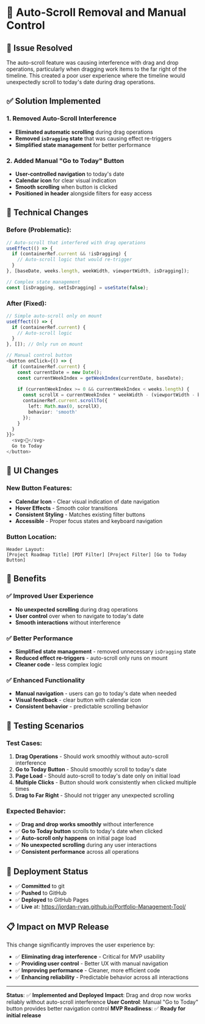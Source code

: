# 🎯 Auto-Scroll Removal and Manual Control

## 🚫 **Issue Resolved**

The auto-scroll feature was causing interference with drag and drop operations, particularly when dragging work items to the far right of the timeline. This created a poor user experience where the timeline would unexpectedly scroll to today's date during drag operations.

## ✅ **Solution Implemented**

### **1. Removed Auto-Scroll Interference**
- **Eliminated automatic scrolling** during drag operations
- **Removed `isDragging` state** that was causing effect re-triggers
- **Simplified state management** for better performance

### **2. Added Manual "Go to Today" Button**
- **User-controlled navigation** to today's date
- **Calendar icon** for clear visual indication
- **Smooth scrolling** when button is clicked
- **Positioned in header** alongside filters for easy access

## 🔧 **Technical Changes**

### **Before (Problematic):**
```typescript
// Auto-scroll that interfered with drag operations
useEffect(() => {
  if (containerRef.current && !isDragging) {
    // Auto-scroll logic that would re-trigger
  }
}, [baseDate, weeks.length, weekWidth, viewportWidth, isDragging]);

// Complex state management
const [isDragging, setIsDragging] = useState(false);
```

### **After (Fixed):**
```typescript
// Simple auto-scroll only on mount
useEffect(() => {
  if (containerRef.current) {
    // Auto-scroll logic
  }
}, []); // Only run on mount

// Manual control button
<button onClick={() => {
  if (containerRef.current) {
    const currentDate = new Date();
    const currentWeekIndex = getWeekIndex(currentDate, baseDate);
    
    if (currentWeekIndex >= 0 && currentWeekIndex < weeks.length) {
      const scrollX = currentWeekIndex * weekWidth - (viewportWidth - backlogColumnWidth) / 2;
      containerRef.current.scrollTo({
        left: Math.max(0, scrollX),
        behavior: 'smooth'
      });
    }
  }
}}>
  <svg>📅</svg>
  Go to Today
</button>
```

## 🎨 **UI Changes**

### **New Button Features:**
- **Calendar Icon** - Clear visual indication of date navigation
- **Hover Effects** - Smooth color transitions
- **Consistent Styling** - Matches existing filter buttons
- **Accessible** - Proper focus states and keyboard navigation

### **Button Location:**
```
Header Layout:
[Project Roadmap Title] [PDT Filter] [Project Filter] [Go to Today Button]
```

## 🎯 **Benefits**

### **✅ Improved User Experience**
- **No unexpected scrolling** during drag operations
- **User control** over when to navigate to today's date
- **Smooth interactions** without interference

### **✅ Better Performance**
- **Simplified state management** - removed unnecessary `isDragging` state
- **Reduced effect re-triggers** - auto-scroll only runs on mount
- **Cleaner code** - less complex logic

### **✅ Enhanced Functionality**
- **Manual navigation** - users can go to today's date when needed
- **Visual feedback** - clear button with calendar icon
- **Consistent behavior** - predictable scrolling behavior

## 🧪 **Testing Scenarios**

### **Test Cases:**
1. **Drag Operations** - Should work smoothly without auto-scroll interference
2. **Go to Today Button** - Should smoothly scroll to today's date
3. **Page Load** - Should auto-scroll to today's date only on initial load
4. **Multiple Clicks** - Button should work consistently when clicked multiple times
5. **Drag to Far Right** - Should not trigger any unexpected scrolling

### **Expected Behavior:**
- ✅ **Drag and drop works smoothly** without interference
- ✅ **Go to Today button** scrolls to today's date when clicked
- ✅ **Auto-scroll only happens** on initial page load
- ✅ **No unexpected scrolling** during any user interactions
- ✅ **Consistent performance** across all operations

## 🚀 **Deployment Status**

- ✅ **Committed** to git
- ✅ **Pushed** to GitHub
- ✅ **Deployed** to GitHub Pages
- ✅ **Live** at: https://jordan-ryan.github.io/Portfolio-Management-Tool/

## 📋 **Impact on MVP Release**

This change significantly improves the user experience by:

- ✅ **Eliminating drag interference** - Critical for MVP usability
- ✅ **Providing user control** - Better UX with manual navigation
- ✅ **Improving performance** - Cleaner, more efficient code
- ✅ **Enhancing reliability** - Predictable behavior across all interactions

---

**Status**: ✅ **Implemented and Deployed**
**Impact**: Drag and drop now works reliably without auto-scroll interference
**User Control**: Manual "Go to Today" button provides better navigation control
**MVP Readiness**: ✅ **Ready for initial release** 